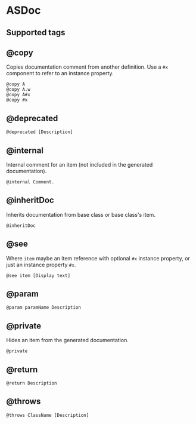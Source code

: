 # ASDoc

## Supported tags

## \@copy

Copies documentation comment from another definition. Use a `#x` component to refer to an instance property.

```plain
@copy A
@copy A.w
@copy A#x
@copy #x
```

## \@deprecated

```plain
@deprecated [Description]
```

## \@internal

Internal comment for an item (not included in the generated documentation).

```plain
@internal Comment.
```

## \@inheritDoc

Inherits documentation from base class or base class's item.

```plain
@inheritDoc
```

## \@see

Where `item` maybe an item reference with optional `#x` instance property, or just an instance property `#x`.

```plain
@see item [Display text]
```

## \@param

```plain
@param paramName Description
```

## \@private

Hides an item from the generated documentation.

```plain
@private
```

## \@return

```plain
@return Description
```

## \@throws

```plain
@throws ClassName [Description]
```